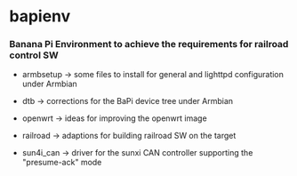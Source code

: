 # bapienv

### Banana Pi Environment to achieve the requirements for railroad control SW

- armbsetup -> some files to install for general and lighttpd configuration under Armbian

- dtb -> corrections for the BaPi device tree under Armbian

- openwrt -> ideas for improving the openwrt image

- railroad -> adaptions for building railroad SW on the target

- sun4i_can -> driver for the sunxi CAN controller supporting the "presume-ack" mode

